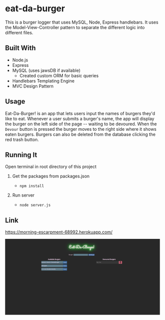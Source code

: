 # eat-da-burger

This is a burger logger that uses MySQL, Node, Express handlebars. It uses the Model-View-Controller pattern to separate the different logic into different files.

## Built With

- Node.js
- Express
- MySQL (uses jawsDB if available)
  - Created custom ORM for basic queries
- Handlebars Templating Engine
- MVC Design Pattern

## Usage

Eat-Da-Burger! is an app that lets users input the names of burgers they'd like to eat.
Whenever a user submits a burger's name, the app will display the burger on the left side of the page -- waiting to be devoured. When the `Devour` button is pressed the burger moves to the right side where it shows eaten burgers. Burgers can also be deleted from the database clicking the red trash button.

## Running It

Open terminal in root directory of this project

1. Get the packages from packages.json

   - `npm install`

2. Run server
   - `node server.js`

## Link

https://morning-escarpment-68992.herokuapp.com/

![Picture of website](public/assets/img/eat-da-burger_app.PNG)
